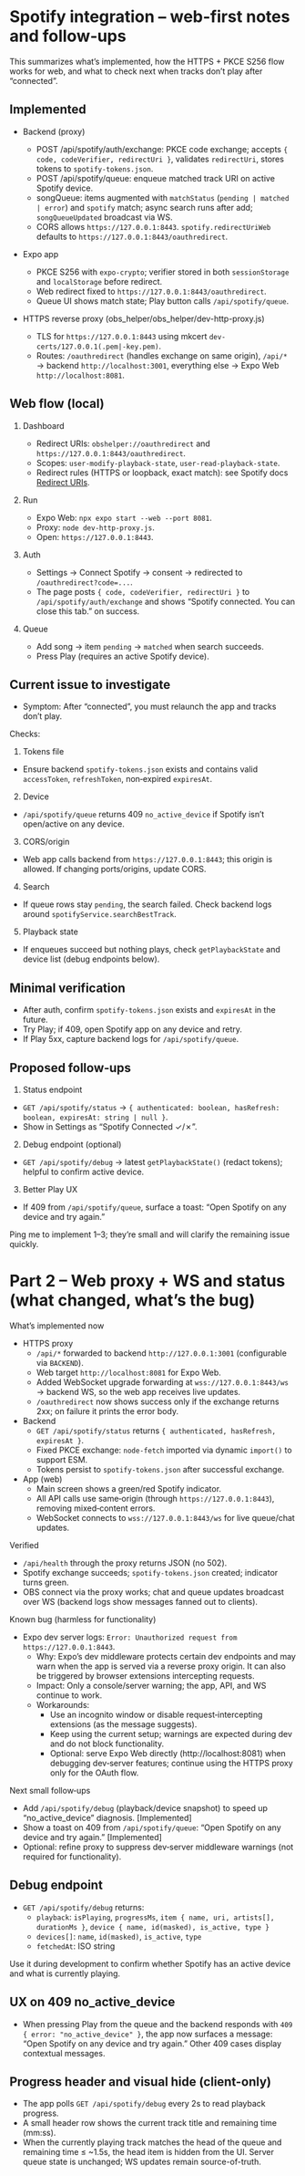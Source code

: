 # Spotify integration – web-first notes and follow‑ups

This summarizes what’s implemented, how the HTTPS + PKCE S256 flow works for web, and what to check next when tracks don’t play after “connected”.

## Implemented

- Backend (proxy)

  - POST /api/spotify/auth/exchange: PKCE code exchange; accepts `{ code, codeVerifier, redirectUri }`, validates `redirectUri`, stores tokens to `spotify-tokens.json`.
  - POST /api/spotify/queue: enqueue matched track URI on active Spotify device.
  - songQueue: items augmented with `matchStatus` (`pending | matched | error`) and `spotify` match; async search runs after add; `songQueueUpdated` broadcast via WS.
  - CORS allows `https://127.0.0.1:8443`. `spotify.redirectUriWeb` defaults to `https://127.0.0.1:8443/oauthredirect`.

- Expo app

  - PKCE S256 with `expo-crypto`; verifier stored in both `sessionStorage` and `localStorage` before redirect.
  - Web redirect fixed to `https://127.0.0.1:8443/oauthredirect`.
  - Queue UI shows match state; Play button calls `/api/spotify/queue`.

- HTTPS reverse proxy (obs_helper/obs_helper/dev-http-proxy.js)
  - TLS for `https://127.0.0.1:8443` using mkcert `dev-certs/127.0.0.1(.pem|-key.pem)`.
  - Routes: `/oauthredirect` (handles exchange on same origin), `/api/*` → backend `http://localhost:3001`, everything else → Expo Web `http://localhost:8081`.

## Web flow (local)

1. Dashboard

   - Redirect URIs: `obshelper://oauthredirect` and `https://127.0.0.1:8443/oauthredirect`.
   - Scopes: `user-modify-playback-state`, `user-read-playback-state`.
   - Redirect rules (HTTPS or loopback, exact match): see Spotify docs [Redirect URIs](https://developer.spotify.com/documentation/web-api/concepts/redirect_uri).

2. Run

   - Expo Web: `npx expo start --web --port 8081`.
   - Proxy: `node dev-http-proxy.js`.
   - Open: `https://127.0.0.1:8443`.

3. Auth

   - Settings → Connect Spotify → consent → redirected to `/oauthredirect?code=...`.
   - The page posts `{ code, codeVerifier, redirectUri }` to `/api/spotify/auth/exchange` and shows “Spotify connected. You can close this tab.” on success.

4. Queue
   - Add song → item `pending` → `matched` when search succeeds.
   - Press Play (requires an active Spotify device).

## Current issue to investigate

- Symptom: After “connected”, you must relaunch the app and tracks don’t play.

Checks:

1. Tokens file

- Ensure backend `spotify-tokens.json` exists and contains valid `accessToken`, `refreshToken`, non‑expired `expiresAt`.

2. Device

- `/api/spotify/queue` returns 409 `no_active_device` if Spotify isn’t open/active on any device.

3. CORS/origin

- Web app calls backend from `https://127.0.0.1:8443`; this origin is allowed. If changing ports/origins, update CORS.

4. Search

- If queue rows stay `pending`, the search failed. Check backend logs around `spotifyService.searchBestTrack`.

5. Playback state

- If enqueues succeed but nothing plays, check `getPlaybackState` and device list (debug endpoints below).

## Minimal verification

- After auth, confirm `spotify-tokens.json` exists and `expiresAt` in the future.
- Try Play; if 409, open Spotify app on any device and retry.
- If Play 5xx, capture backend logs for `/api/spotify/queue`.

## Proposed follow‑ups

1. Status endpoint

- `GET /api/spotify/status` → `{ authenticated: boolean, hasRefresh: boolean, expiresAt: string | null }`.
- Show in Settings as “Spotify Connected ✓/✗”.

2. Debug endpoint (optional)

- `GET /api/spotify/debug` → latest `getPlaybackState()` (redact tokens); helpful to confirm active device.

3. Better Play UX

- If 409 from `/api/spotify/queue`, surface a toast: “Open Spotify on any device and try again.”

Ping me to implement 1–3; they’re small and will clarify the remaining issue quickly.

# Part 2 – Web proxy + WS and status (what changed, what’s the bug)

What’s implemented now

- HTTPS proxy
  - `/api/*` forwarded to backend `http://127.0.0.1:3001` (configurable via `BACKEND`).
  - Web target `http://localhost:8081` for Expo Web.
  - Added WebSocket upgrade forwarding at `wss://127.0.0.1:8443/ws` → backend WS, so the web app receives live updates.
  - `/oauthredirect` now shows success only if the exchange returns 2xx; on failure it prints the error body.
- Backend
  - `GET /api/spotify/status` returns `{ authenticated, hasRefresh, expiresAt }`.
  - Fixed PKCE exchange: `node-fetch` imported via dynamic `import()` to support ESM.
  - Tokens persist to `spotify-tokens.json` after successful exchange.
- App (web)
  - Main screen shows a green/red Spotify indicator.
  - All API calls use same‑origin (through `https://127.0.0.1:8443`), removing mixed‑content errors.
  - WebSocket connects to `wss://127.0.0.1:8443/ws` for live queue/chat updates.

Verified

- `/api/health` through the proxy returns JSON (no 502).
- Spotify exchange succeeds; `spotify-tokens.json` created; indicator turns green.
- OBS connect via the proxy works; chat and queue updates broadcast over WS (backend logs show messages fanned out to clients).

Known bug (harmless for functionality)

- Expo dev server logs: `Error: Unauthorized request from https://127.0.0.1:8443`.
  - Why: Expo’s dev middleware protects certain dev endpoints and may warn when the app is served via a reverse proxy origin. It can also be triggered by browser extensions intercepting requests.
  - Impact: Only a console/server warning; the app, API, and WS continue to work.
  - Workarounds:
    - Use an incognito window or disable request‑intercepting extensions (as the message suggests).
    - Keep using the current setup; warnings are expected during dev and do not block functionality.
    - Optional: serve Expo Web directly (http://localhost:8081) when debugging dev‑server features; continue using the HTTPS proxy only for the OAuth flow.

Next small follow‑ups

- Add `/api/spotify/debug` (playback/device snapshot) to speed up “no_active_device” diagnosis. [Implemented]
- Show a toast on 409 from `/api/spotify/queue`: “Open Spotify on any device and try again.” [Implemented]
- Optional: refine proxy to suppress dev‑server middleware warnings (not required for functionality).

## Debug endpoint

- `GET /api/spotify/debug` returns:
  - `playback`: `isPlaying`, `progressMs`, `item { name, uri, artists[], durationMs }`, `device { name, id(masked), is_active, type }`
  - `devices[]`: `name`, `id(masked)`, `is_active`, `type`
  - `fetchedAt`: ISO string

Use it during development to confirm whether Spotify has an active device and what is currently playing.

## UX on 409 no_active_device

- When pressing Play from the queue and the backend responds with `409 { error: "no_active_device" }`, the app now surfaces a message: “Open Spotify on any device and try again.” Other 409 cases display contextual messages.

## Progress header and visual hide (client-only)

- The app polls `GET /api/spotify/debug` every 2s to read playback progress.
- A small header row shows the current track title and remaining time (mm:ss).
- When the currently playing track matches the head of the queue and remaining time ≤ ~1.5s, the head item is hidden from the UI. Server queue state is unchanged; WS updates remain source-of-truth.
